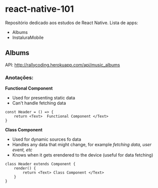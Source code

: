 # react-native-101
Repositório dedicado aos estudos de React Native.
Lista de apps:
* Albums
* InstaluraMobile


## Albums

API: http://rallycoding.herokuapp.com/api/music_albums

### Anotações:
**Functional Component**
* Used for presenting static data
* Can't handle fetching data

```
const Header = () => {
	return <Text>  Functional Component </Text>
}
```

**Class Component**
* Used for dynamic sources fo data
* Handles any data that might change, for example *fetching data, user event, etc*
* Knows when it gets erendered to the device (useful for data fetching)

```
class Header extends Component {
	render() {
		return <Text> Class Component </Text>
	}
}
```
